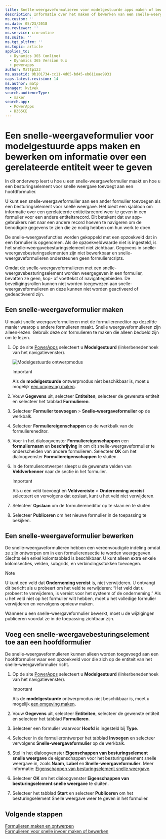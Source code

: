 ```yaml
---
title: Snelle-weergaveformulieren voor modelgestuurde apps maken of bewerken in PowerApps | MicrosoftDocs
description: Informatie over het maken of bewerken van een snelle-weergaveformulier
ms.custom: ''
ms.date: 05/23/2018
ms.reviewer: ''
ms.service: crm-online
ms.suite: ''
ms.tgt_pltfrm: ''
ms.topic: article
applies_to:
  - Dynamics 365 (online)
  - Dynamics 365 Version 9.x
  - powerapps
author: Mattp123
ms.assetid: 9b101734-cc11-4d05-bd45-eb611eae9931
caps.latest.revision: 14
ms.author: matp
manager: kvivek
search.audienceType:
  - maker
search.app:
  - PowerApps
  - D365CE
---
```


# <a name="create-a-model-driven-app-quick-view-form-to-view-information-about-a-related-entity"></a>Een snelle-weergaveformulier voor modelgestuurde apps maken en bewerken om informatie over een gerelateerde entiteit weer te geven

In dit onderwerp leert u hoe u een snelle-weergaveformulier maakt en hoe u een besturingselement voor snelle weergave toevoegt aan een hoofdformulier. 

U kunt een snelle-weergaveformulier aan een ander formulier toevoegen als een besturingselement voor snelle weergave. Het biedt een sjabloon om informatie over een gerelateerde entiteitsrecord weer te geven in een formulier voor een andere entiteitsrecord. Dit betekent dat uw app-gebruikers niet naar een andere record hoeven te navigeren om de benodigde gegevens te zien die ze nodig hebben om hun werk te doen.  
  
 De snelle-weergavefuncties worden gekoppeld met een opzoekveld dat in een formulier is opgenomen. Als de opzoekveldwaarde niet is ingesteld, is het snelle-weergavebesturingselement niet zichtbaar. Gegevens in snelle-weergavebesturingselementen zijn niet bewerkbaar en snelle-weergaveformulieren ondersteunen geen formulierscripts.  
  
 Omdat de snelle-weergaveformulieren met een snelle-weergavebesturingselement worden weergegeven in een formulier, bevatten ze geen, kop- of voettekst of navigatiegebieden. De beveiligingsrollen kunnen niet worden toegewezen aan snelle-weergaveformulieren en deze kunnen niet worden geactiveerd of gedeactiveerd zijn.  
  
<a name="BKMK_CreateQFV"></a>   
## <a name="create-a-quick-view-form"></a>Een snelle-weergaveformulier maken  
 U maakt snelle weergaveformulieren met de formuliereneditor op dezelfde manier waarop u andere formulieren maakt. Snelle weergaveformulieren zijn alleen-lezen. Gebruik deze om formulieren te maken die alleen bedoeld zijn om te lezen.  
  
1. Op de site [PowerApps](https://web.powerapps.com/?utm_source=padocs&utm_medium=linkinadoc&utm_campaign=referralsfromdoc) selecteert u **Modelgestuurd** (linkerbenedenhoek van het navigatievenster).  

    ![Modelgestuurde ontwerpmodus](media/model-driven-switch.png)

    > [!IMPORTANT]
    > Als de **modelgestuurde** ontwerpmodus niet beschikbaar is, moet u mogelijk [een omgeving maken](https://docs.microsoft.com/powerapps/administrator/create-environment).     
  
2. Vouw **Gegevens** uit, selecteer **Entiteiten**, selecteer de gewenste entiteit en selecteer het tabblad **Formulieren**. 
  
3. Selecteer **Formulier toevoegen** > **Snelle-weergaveformulier** op de werkbalk.  
  
4. Selecteer **Formuliereigenschappen** op de werkbalk van de formuliereneditor.  
  
5. Voer in het dialoogvenster **Formuliereigenschappen** een **formuliernaam** en **beschrijving** in om dit snelle-weergaveformulier te onderscheiden van andere formulieren. Selecteer **OK** om het dialoogvenster **Formuliereigenschappen** te sluiten.  
  
6. In de formulierontwerper sleept u de gewenste velden van **Veldverkenner** naar de sectie in het formulier. 
  
    > [!IMPORTANT]
    >  Als u een veld toevoegt en **Veldvereiste** > **Onderneming vereist** selecteert en vervolgens dat opslaat, kunt u het veld niet verwijderen.  
  
7. Selecteer **Opslaan** om de formuliereneditor op te slaan en te sluiten.  

8. Selecteer **Publiceren** om het nieuwe formulier in de toepassing te bekijken.
  
<a name="BKMK_EditQVF"></a>   
## <a name="edit-a-quick-view-form"></a>Een snelle-weergaveformulier bewerken  
 De snelle-weergaveformulieren hebben een vereenvoudigde indeling omdat ze zijn ontworpen om in een formulierensectie te worden weergegeven. Slechts één enkel kolomtabblad is beschikbaar. U kunt alleen extra enkele kolomsecties, velden, subgrids, en verbindingsstukken toevoegen.   
  
> [!NOTE]
>  U kunt een veld dat **Onderneming vereist** is, niet verwijderen. U ontvangt dit bericht als u probeert om het veld te verwijderen: “Het veld dat u probeert te verwijderen, is vereist voor het systeem of de onderneming.” Als u het veld niet op het formulier wilt hebben, moet u het volledige formulier verwijderen en vervolgens opnieuw maken.  
  
 Wanneer u een snelle-weergaveformulier bewerkt, moet u de wijzigingen publiceren voordat ze in de toepassing zichtbaar zijn.  
  
<a name="BKMK_AddQVF"></a>   
## <a name="add-a-quick-view-control-to-a-main-form"></a>Voeg een snelle-weergavebesturingselement toe aan een hoofdformulier  
 De snelle-weergaveformulieren kunnen alleen worden toegevoegd aan een hoofdformulier waar een opzoekveld voor die zich op de entiteit van het snelle-weergaveformulier richt.  
  
1.  Op de site [PowerApps](https://web.powerapps.com/?utm_source=padocs&utm_medium=linkinadoc&utm_campaign=referralsfromdoc) selecteert u **Modelgestuurd** (linkerbenedenhoek van het navigatievenster).  

    > [!IMPORTANT]
    > Als de **modelgestuurde** ontwerpmodus niet beschikbaar is, moet u mogelijk [een omgeving maken](https://docs.microsoft.com/powerapps/administrator/create-environment).     
  
2.  Vouw **Gegevens** uit, selecteer **Entiteiten**, selecteer de gewenste entiteit en selecteer het tabblad **Formulieren**.  

3. Selecteer een formulier waarvoor **Hoofd** is ingesteld bij **Type**.

4. Selecteer in de formulierontwerper het tabblad **Invoegen** en selecteer vervolgens **Snelle-weergaveformulier** op de werkbalk.  
  
5.  Stel in het dialoogvenster **Eigenschappen van besturingselement snelle weergave** de eigenschappen voor het besturingselement snelle weergave in, zoals **Naam**, **Label** en **Snelle-weergaveformulier**. Meer informatie: [Eigenschappen van besturingselement snelle weergave](quick-view-control-properties-legacy.md).  
  
6.  Selecteer **OK** om het dialoogvenster **Eigenschappen van besturingselement snelle weergave** te sluiten.  
  
7.  Selecteer het tabblad **Start** en selecteer **Publiceren** om het besturingselement Snelle weergave weer te geven in het formulier.  
  
## <a name="next-steps"></a>Volgende stappen   
 [Formulieren maken en ontwerpen](create-design-forms.md)   
 [Formulieren voor snelle invoer maken of bewerken](create-edit-quick-create-forms.md)
